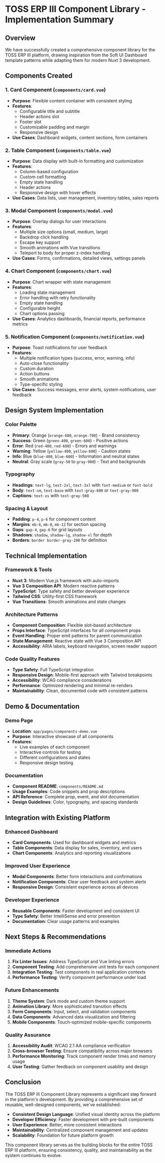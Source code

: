 # TOSS ERP III Component Library - Implementation Summary

## Overview

We have successfully created a comprehensive component library for the TOSS ERP III platform, drawing inspiration from the Soft UI Dashboard template patterns while adapting them for modern Nuxt 3 development.

## Components Created

### 1. **Card Component** (`components/card.vue`)
- **Purpose**: Flexible content container with consistent styling
- **Features**: 
  - Configurable title and subtitle
  - Header actions slot
  - Footer slot
  - Customizable padding and margin
  - Responsive design
- **Use Cases**: Dashboard widgets, content sections, form containers

### 2. **Table Component** (`components/table.vue`)
- **Purpose**: Data display with built-in formatting and customization
- **Features**:
  - Column-based configuration
  - Custom cell formatting
  - Empty state handling
  - Header actions
  - Responsive design with hover effects
- **Use Cases**: Data lists, user management, inventory tables, sales reports

### 3. **Modal Component** (`components/modal.vue`)
- **Purpose**: Overlay dialogs for user interactions
- **Features**:
  - Multiple size options (small, medium, large)
  - Backdrop click handling
  - Escape key support
  - Smooth animations with Vue transitions
  - Teleport to body for proper z-index handling
- **Use Cases**: Forms, confirmations, detailed views, settings panels

### 4. **Chart Component** (`components/chart.vue`)
- **Purpose**: Chart wrapper with state management
- **Features**:
  - Loading state management
  - Error handling with retry functionality
  - Empty state handling
  - Configurable height
  - Chart options passing
- **Use Cases**: Analytics dashboards, financial reports, performance metrics

### 5. **Notification Component** (`components/notification.vue`)
- **Purpose**: Toast notifications for user feedback
- **Features**:
  - Multiple notification types (success, error, warning, info)
  - Auto-close functionality
  - Custom duration
  - Action buttons
  - Smooth animations
  - Type-specific styling
- **Use Cases**: Success messages, error alerts, system notifications, user feedback

## Design System Implementation

### Color Palette
- **Primary**: Orange (`orange-600`, `orange-700`) - Brand consistency
- **Success**: Green (`green-400`, `green-600`) - Positive actions
- **Error**: Red (`red-400`, `red-600`) - Errors and warnings
- **Warning**: Yellow (`yellow-400`, `yellow-600`) - Caution states
- **Info**: Blue (`blue-400`, `blue-600`) - Information and neutral states
- **Neutral**: Gray scale (`gray-50` to `gray-900`) - Text and backgrounds

### Typography
- **Headings**: `text-lg`, `text-2xl`, `text-3xl` with `font-medium` or `font-bold`
- **Body**: `text-sm`, `text-base` with `text-gray-600` or `text-gray-900`
- **Captions**: `text-xs` with `text-gray-500`

### Spacing & Layout
- **Padding**: `p-4`, `p-6` for component content
- **Margins**: `mb-6`, `mb-8`, `mb-12` for section spacing
- **Gaps**: `gap-4`, `gap-6` for grid layouts
- **Shadows**: `shadow`, `shadow-lg`, `shadow-xl` for depth
- **Borders**: `border border-gray-200` for definition

## Technical Implementation

### Framework & Tools
- **Nuxt 3**: Modern Vue.js framework with auto-imports
- **Vue 3 Composition API**: Modern reactive patterns
- **TypeScript**: Type safety and better developer experience
- **Tailwind CSS**: Utility-first CSS framework
- **Vue Transitions**: Smooth animations and state changes

### Architecture Patterns
- **Component Composition**: Flexible slot-based architecture
- **Props Interface**: TypeScript interfaces for all component props
- **Event Handling**: Proper emit patterns for parent communication
- **State Management**: Reactive state with Vue 3 Composition API
- **Accessibility**: ARIA labels, keyboard navigation, screen reader support

### Code Quality Features
- **Type Safety**: Full TypeScript integration
- **Responsive Design**: Mobile-first approach with Tailwind breakpoints
- **Accessibility**: WCAG compliance considerations
- **Performance**: Optimized rendering and minimal re-renders
- **Maintainability**: Clean, documented code with consistent patterns

## Demo & Documentation

### Demo Page
- **Location**: `app/pages/components-demo.vue`
- **Purpose**: Interactive showcase of all components
- **Features**: 
  - Live examples of each component
  - Interactive controls for testing
  - Different configurations and states
  - Responsive design testing

### Documentation
- **Component README**: `components/README.md`
- **Usage Examples**: Code snippets and prop descriptions
- **API Reference**: Complete prop, event, and slot documentation
- **Design Guidelines**: Color, typography, and spacing standards

## Integration with Existing Platform

### Enhanced Dashboard
- **Card Components**: Used for dashboard widgets and metrics
- **Table Components**: Data display for sales, inventory, and users
- **Chart Components**: Analytics and reporting visualizations

### Improved User Experience
- **Modal Components**: Better form interactions and confirmations
- **Notification Components**: Clear user feedback and system alerts
- **Responsive Design**: Consistent experience across all devices

### Developer Experience
- **Reusable Components**: Faster development and consistent UI
- **Type Safety**: Better IntelliSense and error prevention
- **Documentation**: Clear usage patterns and examples

## Next Steps & Recommendations

### Immediate Actions
1. **Fix Linter Issues**: Address TypeScript and Vue linting errors
2. **Component Testing**: Add comprehensive unit tests for each component
3. **Integration Testing**: Test components in real application contexts
4. **Performance Testing**: Verify component performance under load

### Future Enhancements
1. **Theme System**: Dark mode and custom theme support
2. **Animation Library**: More sophisticated transition effects
3. **Form Components**: Input, select, and validation components
4. **Data Components**: Advanced data visualization and filtering
5. **Mobile Components**: Touch-optimized mobile-specific components

### Quality Assurance
1. **Accessibility Audit**: WCAG 2.1 AA compliance verification
2. **Cross-browser Testing**: Ensure compatibility across major browsers
3. **Performance Monitoring**: Track component render times and memory usage
4. **User Testing**: Gather feedback on component usability and design

## Conclusion

The TOSS ERP III Component Library represents a significant step forward in the platform's development. By providing a comprehensive set of reusable, well-designed components, we've established:

- **Consistent Design Language**: Unified visual identity across the platform
- **Developer Efficiency**: Faster development with pre-built components
- **User Experience**: Better, more consistent interactions
- **Maintainability**: Centralized component management and updates
- **Scalability**: Foundation for future platform growth

This component library serves as the building blocks for the entire TOSS ERP III platform, ensuring consistency, quality, and maintainability as the system continues to evolve.
